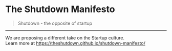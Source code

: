 # The Shutdown Manifesto

> Shutdown - the opposite of startup

---

We are proposing a different take on the Startup culture.  
Learn more at https://theshutdown.github.io/shutdown-manifesto/ 
